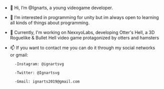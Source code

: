 - 👋 Hi, I’m @Ignarts, a young videogame developer.
- 👀 I’m interested in programming for unity but im always open to learning all kinds of things about programming.
- 🌱 Currently, I'm working on NexxyoLabs, developing Otter's Hell, a 3D Roguelike & Bullet Hell video game protagonized by otters and hamsters
- 📫 If you want to contact me you can do it through my social networks or gmail:
        
        -Instagram: @ignartsvg
        
        -Twitter: @Ignartsvg
        
        -Gmail: ignarts2019@gmail.com
